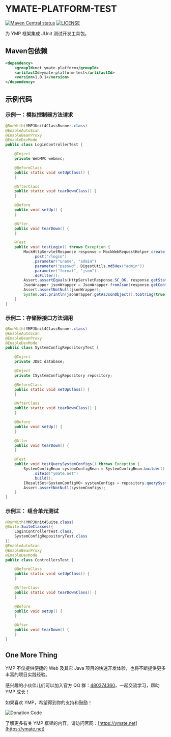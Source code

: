 # YMATE-PLATFORM-TEST

[![Maven Central status](https://img.shields.io/maven-central/v/net.ymate.platform/ymate-platform-test.svg)](https://search.maven.org/artifact/net.ymate.module/ymate-module-captcha)
[![LICENSE](https://img.shields.io/github/license/suninformation/ymate-module-captcha.svg)](https://gitee.com/suninformation/ymate-platform-test/blob/master/LICENSE)


为 YMP 框架集成 JUnit 测试开发工具包。



## Maven包依赖

```xml
<dependency>
    <groupId>net.ymate.platform</groupId>
    <artifactId>ymate-platform-test</artifactId>
    <version>1.0.1</version>
</dependency>
```




## 示例代码

### 示例一：模拟控制器方法请求

```java
@RunWith(YMPJUnit4ClassRunner.class)
@EnableAutoScan
@EnableBeanProxy
@EnableDevMode
public class LoginControllerTest {

    @Inject
    private WebMVC webmvc;

    @BeforeClass
    public static void setUpClass() {
    }

    @AfterClass
    public static void tearDownClass() {
    }

    @Before
    public void setUp() {
    }

    @After
    public void tearDown() {
    }

    @Test
    public void testLogin() throws Exception {
        MockHttpServletResponse response = MockWebRequestHelper.create(webmvc)
            .post("/login")
            .parameter("uname", "admin")
            .parameter("passwd", DigestUtils.md5Hex("admin"))
            .parameter("format", "json")
            .doFilter();
        Assert.assertEquals(HttpServletResponse.SC_OK, response.getStatus());
        JsonWrapper jsonWrapper = JsonWrapper.fromJson(response.getContentAsString());
        Assert.assertNotNull(jsonWrapper);
        System.out.println(jsonWrapper.getAsJsonObject().toString(true, true));
    }
}
```



### 示例二：存储器接口方法调用

```java
@RunWith(YMPJUnit4ClassRunner.class)
@EnableAutoScan
@EnableBeanProxy
@EnableDevMode
public class SystemConfigRepositoryTest {

    @Inject
    private JDBC database;

    @Inject
    private ISystemConfigRepository repository;

    @BeforeClass
    public static void setUpClass() {
    }

    @AfterClass
    public static void tearDownClass() {
    }

    @Before
    public void setUp() {
    }

    @After
    public void tearDown() {
    }

    @Test
    public void testQuerySystemConfigs() throws Exception {
        SystemConfigBean systemConfigBean = SystemConfigBean.builder()
            .siteId("ymate.net")
            .build();
        IResultSet<SystemConfigVO> systemConfigs = repository.querySystemConfigs(database, systemConfigBean, Page.create());
        Assert.assertNotNull(systemConfigs);
    }
}
```



### 示例三： 组合单元测试

```java
@RunWith(YMPJUnit4Suite.class)
@Suite.SuiteClasses({
    LoginControllerTest.class,
    SystemConfigRepositoryTest.class
})
@EnableAutoScan
@EnableBeanProxy
@EnableDevMode
public class ControllersTest {

    @BeforeClass
    public static void setUpClass() {
    }

    @AfterClass
    public static void tearDownClass() {
    }

    @Before
    public void setUp() {
    }

    @After
    public void tearDown() {
    }
}
```





## One More Thing

YMP 不仅提供便捷的 Web 及其它 Java 项目的快速开发体验，也将不断提供更多丰富的项目实践经验。

感兴趣的小伙伴儿们可以加入官方 QQ 群：[480374360](https://qm.qq.com/cgi-bin/qm/qr?k=3KSXbRoridGeFxTVA8HZzyhwU_btZQJ2)，一起交流学习，帮助 YMP 成长！

如果喜欢 YMP，希望得到你的支持和鼓励！

![Donation Code](https://ymate.net/img/donation_code.png)

了解更多有关 YMP 框架的内容，请访问官网：[https://ymate.net](https://ymate.net)